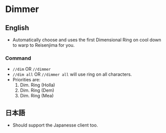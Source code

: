 # Dimmer
## English
- Automatically choose and uses the first Dimensional Ring on cool down to warp to Reisenjima for you.

### Command
- `//dim` OR `//dimmer`
- `//dim all` OR `//dimmer all` will use ring on all characters.
- Priorities are:
    1. Dim. Ring (Holla)
    2. Dim. Ring (Dem)
    3. Dim. Ring (Mea)
    
## 日本語
- Should support the Japanesse client too.